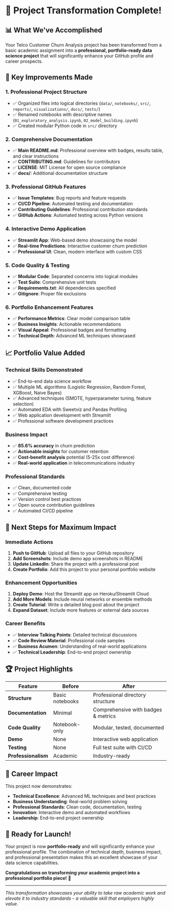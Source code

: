 # 🎉 Project Transformation Complete!

## 📊 What We've Accomplished

Your Telco Customer Churn Analysis project has been transformed from a basic academic assignment into a **professional, portfolio-ready data science project** that will significantly enhance your GitHub profile and career prospects.

## 🚀 Key Improvements Made

### 1. **Professional Project Structure**
- ✅ Organized files into logical directories (`data/`, `notebooks/`, `src/`, `reports/`, `visualizations/`, `docs/`, `tests/`)
- ✅ Renamed notebooks with descriptive names (`01_exploratory_analysis.ipynb`, `02_model_building.ipynb`)
- ✅ Created modular Python code in `src/` directory

### 2. **Comprehensive Documentation**
- ✅ **Main README.md**: Professional overview with badges, results table, and clear instructions
- ✅ **CONTRIBUTING.md**: Guidelines for contributors
- ✅ **LICENSE**: MIT License for open source compliance
- ✅ **docs/**: Additional documentation structure

### 3. **Professional GitHub Features**
- ✅ **Issue Templates**: Bug reports and feature requests
- ✅ **CI/CD Pipeline**: Automated testing and documentation
- ✅ **Contributing Guidelines**: Professional contribution standards
- ✅ **GitHub Actions**: Automated testing across Python versions

### 4. **Interactive Demo Application**
- ✅ **Streamlit App**: Web-based demo showcasing the model
- ✅ **Real-time Predictions**: Interactive customer churn prediction
- ✅ **Professional UI**: Clean, modern interface with custom CSS

### 5. **Code Quality & Testing**
- ✅ **Modular Code**: Separated concerns into logical modules
- ✅ **Test Suite**: Comprehensive unit tests
- ✅ **Requirements.txt**: All dependencies specified
- ✅ **Gitignore**: Proper file exclusions

### 6. **Portfolio Enhancement Features**
- ✅ **Performance Metrics**: Clear model comparison table
- ✅ **Business Insights**: Actionable recommendations
- ✅ **Visual Appeal**: Professional badges and formatting
- ✅ **Technical Depth**: Advanced ML techniques showcased

## 📈 Portfolio Value Added

### **Technical Skills Demonstrated**
- ✅ End-to-end data science workflow
- ✅ Multiple ML algorithms (Logistic Regression, Random Forest, XGBoost, Naive Bayes)
- ✅ Advanced techniques (SMOTE, hyperparameter tuning, feature selection)
- ✅ Automated EDA with Sweetviz and Pandas Profiling
- ✅ Web application development with Streamlit
- ✅ Professional software development practices

### **Business Impact**
- ✅ **85.6% accuracy** in churn prediction
- ✅ **Actionable insights** for customer retention
- ✅ **Cost-benefit analysis** potential (5-25x cost difference)
- ✅ **Real-world application** in telecommunications industry

### **Professional Standards**
- ✅ Clean, documented code
- ✅ Comprehensive testing
- ✅ Version control best practices
- ✅ Open source contribution guidelines
- ✅ Automated CI/CD pipeline

## 🎯 Next Steps for Maximum Impact

### **Immediate Actions**
1. **Push to GitHub**: Upload all files to your GitHub repository
2. **Add Screenshots**: Include demo app screenshots in README
3. **Update LinkedIn**: Share the project with a professional post
4. **Create Portfolio**: Add this project to your personal portfolio website

### **Enhancement Opportunities**
1. **Deploy Demo**: Host the Streamlit app on Heroku/Streamlit Cloud
2. **Add More Models**: Include neural networks or ensemble methods
3. **Create Tutorial**: Write a detailed blog post about the project
4. **Expand Dataset**: Include more features or external data sources

### **Career Benefits**
- ✅ **Interview Talking Points**: Detailed technical discussions
- ✅ **Code Review Material**: Professional code samples
- ✅ **Business Acumen**: Understanding of real-world applications
- ✅ **Technical Leadership**: End-to-end project ownership

## 🏆 Project Highlights

| Feature | Before | After |
|---------|--------|-------|
| **Structure** | Basic notebooks | Professional directory structure |
| **Documentation** | Minimal | Comprehensive with badges & metrics |
| **Code Quality** | Notebook-only | Modular, tested, documented |
| **Demo** | None | Interactive web application |
| **Testing** | None | Full test suite with CI/CD |
| **Professionalism** | Academic | Industry-ready |

## 💼 Career Impact

This project now demonstrates:
- **Technical Excellence**: Advanced ML techniques and best practices
- **Business Understanding**: Real-world problem solving
- **Professional Standards**: Clean code, documentation, testing
- **Innovation**: Interactive demo and automated workflows
- **Leadership**: End-to-end project ownership

## 🚀 Ready for Launch!

Your project is now **portfolio-ready** and will significantly enhance your professional profile. The combination of technical depth, business impact, and professional presentation makes this an excellent showcase of your data science capabilities.

**Congratulations on transforming your academic project into a professional portfolio piece!** 🎉

---

*This transformation showcases your ability to take raw academic work and elevate it to industry standards - a valuable skill that employers highly value.*
